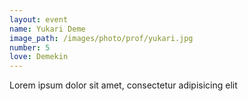 ```yaml
---
layout: event
name: Yukari Deme
image_path: /images/photo/prof/yukari.jpg
number: 5
love: Demekin
---
```

Lorem ipsum dolor sit amet, consectetur adipisicing elit
